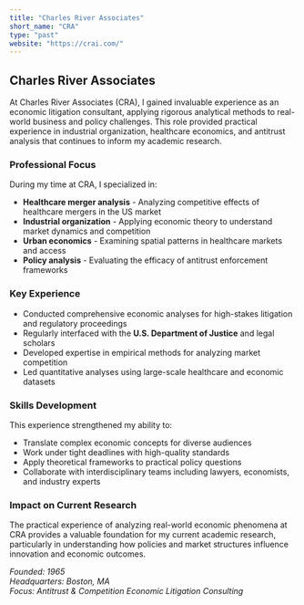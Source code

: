 ```yaml
---
title: "Charles River Associates"
short_name: "CRA"
type: "past"
website: "https://crai.com/"
---
```


## Charles River Associates

At Charles River Associates (CRA), I gained invaluable experience as an economic litigation consultant, applying rigorous analytical methods to real-world business and policy challenges. This role provided practical experience in industrial organization, healthcare economics, and antitrust analysis that continues to inform my academic research.

### Professional Focus
During my time at CRA, I specialized in:
- **Healthcare merger analysis** - Analyzing competitive effects of healthcare mergers in the US market
- **Industrial organization** - Applying economic theory to understand market dynamics and competition
- **Urban economics** - Examining spatial patterns in healthcare markets and access
- **Policy analysis** - Evaluating the efficacy of antitrust enforcement frameworks

### Key Experience
- Conducted comprehensive economic analyses for high-stakes litigation and regulatory proceedings
- Regularly interfaced with the **U.S. Department of Justice** and legal scholars
- Developed expertise in empirical methods for analyzing market competition
- Led quantitative analyses using large-scale healthcare and economic datasets

### Skills Development
This experience strengthened my ability to:
- Translate complex economic concepts for diverse audiences
- Work under tight deadlines with high-quality standards
- Apply theoretical frameworks to practical policy questions
- Collaborate with interdisciplinary teams including lawyers, economists, and industry experts

### Impact on Current Research
The practical experience of analyzing real-world economic phenomena at CRA provides a valuable foundation for my current academic research, particularly in understanding how policies and market structures influence innovation and economic outcomes.

*Founded: 1965*  
*Headquarters: Boston, MA*  
*Focus: Antitrust & Competition Economic Litigation Consulting*